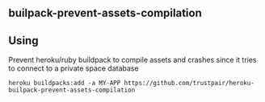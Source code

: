 builpack-prevent-assets-compilation
------------------------

## Using

Prevent heroku/ruby buildpack to compile assets and crashes since it tries to connect to a private space database

```
heroku buildpacks:add -a MY-APP https://github.com/trustpair/heroku-builpack-prevent-assets-compilation
```
